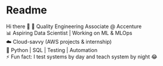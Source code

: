 # Readme
Hi there 👋   💼 Quality Engineering Associate @ Accenture   
📊 Aspiring Data Scientist | Working on ML &amp; MLOps   
☁️ Cloud-savvy (AWS projects &amp; internship)   
🐍 Python | SQL | Testing | Automation   
⚡ Fun fact: I test systems by day and teach system by night 😂
